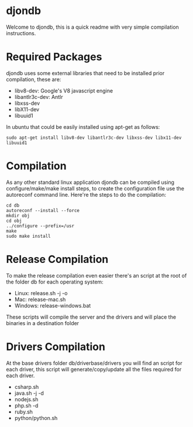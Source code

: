 djondb
======

Welcome to djondb, this is a quick readme with very simple compilation instructions. 

Required Packages
=================

djondb uses some external libraries that need to be installed prior compilation, these are:

* libv8-dev: Google's V8 javascript engine
* libantlr3c-dev: Antlr
* libxss-dev
* libX11-dev
* libuuid1

In ubuntu that could be easily installed using apt-get as follows:

    sudo apt-get install libv8-dev libantlr3c-dev libxss-dev libx11-dev libuuid1
    
Compilation
===========

As any other standard linux application djondb can be compiled using configure/make/make install steps, to create
the configuration file use the autoreconf command line. Here're the steps to do the compilation:

    cd db
    autoreconf --install --force
    mkdir obj
    cd obj
    ../configure --prefix=/usr
    make
    sudo make install

Release Compilation
===================

To make the release compilation even easier there's an script at the root of the folder db for each operating system:

* Linux:   release.sh -j <java path> -o <output dir>
* Mac:   release-mac.sh
* Windows: release-windows.bat

These scripts will compile the server and the drivers and will place the binaries in a destination folder

Drivers Compilation
======================

At the base drivers folder db/driverbase/drivers you will find an script for each driver, this script will generate/copy/update all
the files required for each driver.

* csharp.sh 
* java.sh -j <java path> -d <outputdir> 
* nodejs.sh 
* php.sh -d <outputdir>
* ruby.sh
* python/python.sh



